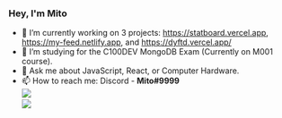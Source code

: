 ### Hey, I'm Mito

- 🔭 I’m currently working on 3 projects: https://statboard.vercel.app, https://my-feed.netlify.app, and https://dyftd.vercel.app/
- 🌱 I’m studying for the C100DEV MongoDB Exam (Currently on M001 course).
- 💬 Ask me about JavaScript, React, or Computer Hardware.
- 📫 How to reach me: Discord - **Mito#9999**  
![](https://github-readme-stats.vercel.app/api/top-langs/?username=Mito9999&layout=compact)  
![](https://komarev.com/ghpvc/?username=Mito9999&color=blue)  
